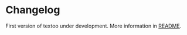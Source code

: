 # Changelog

First version of textoo under development. More information in [README](https://github.com/fcesc-code/textoo-front#readme.git).
